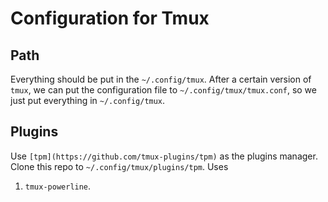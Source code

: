 # Configuration for Tmux

## Path

Everything should be put in the `~/.config/tmux`. 
After a certain version of `tmux`, we can put the configuration file to `~/.config/tmux/tmux.conf`,
so we just put everything in `~/.config/tmux`. 

## Plugins

Use `[tpm](https://github.com/tmux-plugins/tpm)` as the plugins manager.
Clone this repo to `~/.config/tmux/plugins/tpm`. 
Uses
1. `tmux-powerline`. 
